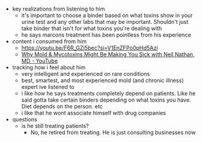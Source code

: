   * key realizations from listening to him
    * it's important to choose a binder based on what toxins show in your urine test and any other labs that may be important. Shouldn't just take binder that isn't for what toxins you're dealing with
    * he says marcons treatment has been pointless from his experience 
  * content i consumed from him
    * https://youtu.be/F6R_GZj5bec?si=V1EnZFPo0pHd5Azi
    * [Why Mold & Mycotoxins Might Be Making You Sick with Neil Nathan, MD - YouTube](https://www.youtube.com/watch?v=XL2rfAf1yj8&t=795s)
  * tracking how i feel about him
    * very intelligent and experienced on rare conditions
    * best, smartest, and most experienced mold (and chronic illness) expert ive listened to
    * i like how he says treatments completely depend on patients. Like he said gotta take certain binders depending on what toxins you have. Diet depends on the person. etc
    * i like that he wont associate himself with drug companies
  * questions
    * is he still treating patients?
      * No, he retired from treating. He is just consulting businesses now

